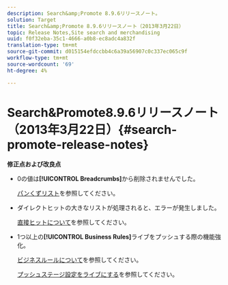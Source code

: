 ```yaml
---
description: Search&amp;Promote 8.9.6リリースノート。
solution: Target
title: Search&amp;Promote 8.9.6リリースノート（2013年3月22日）
topic: Release Notes,Site search and merchandising
uuid: f0f32eba-35c1-4666-a0b8-ec8adc4a832f
translation-type: tm+mt
source-git-commit: d015154efdccbb4c6a39a56907c0c337ec065c9f
workflow-type: tm+mt
source-wordcount: '69'
ht-degree: 4%

---
```



# Search&amp;Promote8.9.6リリースノート（2013年3月22日）{#search-promote-release-notes}

**修正点および改良点**

* 0の値は&#x200B;**[!UICONTROL Breadcrumbs]**&#x200B;から削除されませんでした。

   [パンくずリスト](../c-about-design-menu/c-about-breadcrumbs.md#concept_FB8A943C594A4A1593B118141DA61F03)を参照してください。

* ダイレクトヒットの大きなリストが処理されると、エラーが発生しました。

   [直接ヒットについて](../c-about-rules-menu/c-about-direct-hits.md#concept_C5EE074A19FD4D5B8DD21DB575E35565)を参照してください。

* 1つ以上の&#x200B;**[!UICONTROL Business Rules]**&#x200B;ライブをプッシュする際の機能強化。

   [ビジネスルールについて](../c-about-rules-menu/c-about-business-rules.md#concept_2A93D76216754D3D8412CDEA00BD26BD)を参照してください。

   [プッシュステージ設定をライブにする](../c-about-staging.md#task_44306783B4C0408AAA58B471DAF2D9A4)を参照してください。


